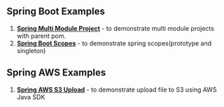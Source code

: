 ## Spring Boot Examples
1. **[Spring Multi Module Project](https://github.com/ga7uti/spring-multi-module-project.git)** - to demonstrate multi module projects with parent pom.
2. **[Spring Boot Scopes](https://github.com/ga7uti/spring-boot-scopes)** - to demonstrate spring scopes(prototype and singleton)

## Spring AWS Examples
1. **[Spring AWS S3 Upload](https://github.com/ga7uti/aws-s3-upload-service)** - to demonstrate upload file to S3 using AWS Java SDK
